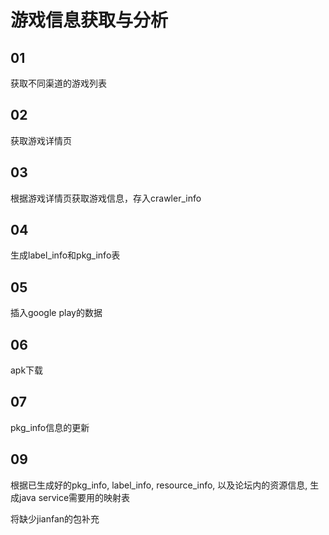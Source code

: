 # 游戏信息获取与分析


## 01
获取不同渠道的游戏列表


## 02
获取游戏详情页


## 03
根据游戏详情页获取游戏信息，存入crawler_info


## 04
生成label_info和pkg_info表


## 05
插入google play的数据

## 06
apk下载

## 07
pkg_info信息的更新

## 09
根据已生成好的pkg_info, label_info, resource_info, 以及论坛内的资源信息, 生成java service需要用的映射表


将缺少jianfan的包补充
